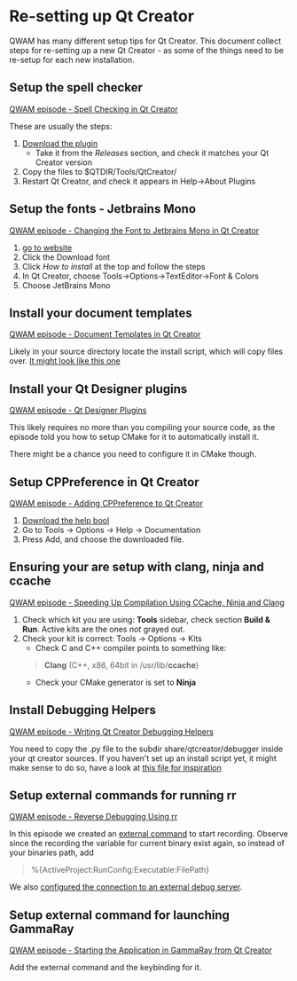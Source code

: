 # Re-setting up Qt Creator
QWAM has many different setup tips for Qt Creator. This document collect steps for re-setting up a new Qt Creator - as some of the things need to be re-setup for each new installation.

## Setup the spell checker
[QWAM episode - Spell Checking in Qt Creator](https://www.youtube.com/watch?v=3Dg5u1Mrj0I&list=PL6CJYn40gN6gf-G-o6syFwGrtq3kItEqI&index=9)

These are usually the steps:

1. [Download the plugin](https://github.com/CJCombrink/SpellChecker-Plugin)
    * Take it from the *Releases* section, and check it matches your Qt Creator version
2. Copy the files to $QTDIR/Tools/QtCreator/
3. Restart Qt Creator, and check it appears in Help->About Plugins



## Setup the fonts - Jetbrains Mono
[QWAM episode - Changing the Font to Jetbrains Mono in Qt Creator](https://www.youtube.com/watch?v=iBbWbJo4Xpw&list=PL6CJYn40gN6gf-G-o6syFwGrtq3kItEqI&index=13)

1. [go to website](https://www.jetbrains.com/lp/mono/)
2. Click the Download font
3. Click _How to install_ at the top and follow the steps
4. In Qt Creator, choose Tools->Options->TextEditor->Font & Colors
5. Choose JetBrains Mono



## Install your document templates
[QWAM episode - Document Templates in Qt Creator](https://www.youtube.com/watch?v=rX2jXRU8Qho&list=PL6CJYn40gN6gf-G-o6syFwGrtq3kItEqI&index=17)

Likely in your source directory locate the install script, which will copy files over. [It might look like this one](https://github.com/KDAB/kdabtv/blob/master/Qt-Widgets-and-more/QtCreatorFileTemplates/install)



## Install your Qt Designer plugins
[QWAM episode - Qt Designer Plugins](https://www.youtube.com/watch?v=LGzNWFHUvpM&list=PL6CJYn40gN6gf-G-o6syFwGrtq3kItEqI&index=23&)

This likely requires no more than you compiling your source code, as the episode told you how to setup CMake for it to automatically install it.

There might be a chance you need to configure it in CMake though.



## Setup CPPreference in Qt Creator
[QWAM episode - Adding CPPreference to Qt Creator](https://www.youtube.com/watch?v=5ELbrOdRM2c&list=PL6CJYn40gN6gf-G-o6syFwGrtq3kItEqI&index=32)

1. [Download the help bool](https://en.cppreference.com/w/Cppreference:Archives)
2. Go to Tools -> Options -> Help -> Documentation
3. Press Add, and choose the downloaded file.

## Ensuring your are setup with clang, ninja and ccache
[QWAM episode - Speeding Up Compilation Using CCache, Ninja and Clang](https://www.youtube.com/watch?v=cKedzwAWBC0&list=PL6CJYn40gN6gf-G-o6syFwGrtq3kItEqI&index=33)

1. Check which kit you are using: **Tools** sidebar, check section **Build & Run**. Active kits are the ones _not_ grayed out.
2. Check your kit is correct: Tools -> Options -> Kits
    * Check C and C++ compiler points to something like:
    > **Clang** (C++, x86, 64bit in /usr/lib/**ccache**)
    * Check your CMake generator is set to **Ninja**
    
    

    
## Install Debugging Helpers
[QWAM episode - Writing Qt Creator Debugging Helpers](https://www.youtube.com/watch?v=mgBBT7aUNco&list=PL6CJYn40gN6gf-G-o6syFwGrtq3kItEqI&index=39)

You need to copy the .py file to the subdir share/qtcreator/debugger inside your qt creator sources.
If you haven't set up an install script yet, it might make sense to do so, have a look at [this file for inspiration](https://github.com/KDAB/kdabtv/blob/master/Qt-Widgets-and-more/debuggingHelper/install.sh)
    

   
## Setup external commands for running rr
[QWAM episode - Reverse Debugging Using rr](https://www.youtube.com/watch?v=0uYsZEAQiLM&list=PL6CJYn40gN6gf-G-o6syFwGrtq3kItEqI&index=37)

In this episode we created an [external command](https://youtu.be/0uYsZEAQiLM?list=PL6CJYn40gN6gf-G-o6syFwGrtq3kItEqI&t=633) to start recording.
Observe since the recording the variable for current binary exist again, so instead of your binaries path, add 
> %{ActiveProject:RunConfig:Executable:FilePath}

We also [configured the connection to an external debug server](https://youtu.be/0uYsZEAQiLM?list=PL6CJYn40gN6gf-G-o6syFwGrtq3kItEqI&t=925).


## Setup external command for launching GammaRay
[QWAM episode - Starting the Application in GammaRay from Qt Creator](https://www.youtube.com/watch?v=4LAINPOB19E&list=PL6CJYn40gN6gf-G-o6syFwGrtq3kItEqI&index=8)

Add the external command and the keybinding for it.
